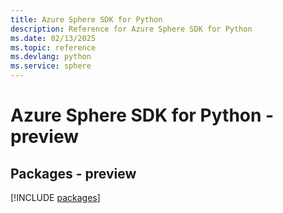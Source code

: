 ```yaml
---
title: Azure Sphere SDK for Python
description: Reference for Azure Sphere SDK for Python
ms.date: 02/13/2025
ms.topic: reference
ms.devlang: python
ms.service: sphere
---
```

# Azure Sphere SDK for Python - preview
## Packages - preview
[!INCLUDE [packages](sphere-index.md)]